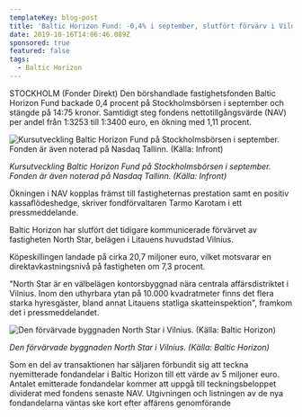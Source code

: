 ```yaml
---
templateKey: blog-post
title: 'Baltic Horizon Fund: -0,4% i september, slutfört förvärv i Vilnius'
date: 2019-10-16T14:06:46.089Z
sponsored: true
featured: false
tags:
  - Baltic Horizon
---
```

STOCKHOLM (Fonder Direkt) Den börshandlade fastighetsfonden Baltic Horizon Fund backade 0,4 procent på Stockholmsbörsen i september och stängde på 14:75 kronor. Samtidigt steg fondens nettotillgångsvärde (NAV) per andel från 1:3253 till 1:3400 euro, en ökning med 1,11 procent.

![Kursutveckling Baltic Horizon Fund på Stockholmsbörsen i september. Fonden är även noterad på Nasdaq Tallinn. (Källa: Infront)](/img/baltic1.png "Kursutveckling Baltic Horizon Fund på Stockholmsbörsen i september. Fonden är även noterad på Nasdaq Tallinn. (Källa: Infront)")

_Kursutveckling Baltic Horizon Fund på Stockholmsbörsen i september. Fonden är även noterad på Nasdaq Tallinn. (Källa: Infront)_

Ökningen i NAV kopplas främst till fastigheternas prestation samt en positiv kassaflödeshedge, skriver fondförvaltaren Tarmo Karotam i ett pressmeddelande.



Baltic Horizon har slutfört det tidigare kommunicerade förvärvet av fastigheten North Star, belägen i Litauens huvudstad Vilnius.



Köpeskillingen landade på cirka 20,7 miljoner euro, vilket motsvarar en direktavkastningsnivå på fastigheten om 7,3 procent.



"North Star är en välbelägen kontorsbyggnad nära centrala affärsdistriktet i Vilnius. Inom den uthyrbara ytan på 10.000 kvadratmeter finns det flera starka hyresgäster, bland annat Litauens statliga skatteinspektion", framkom det i pressmeddelandet.

![Den förvärvade byggnaden North Star i Vilnius. (Källa: Baltic Horizon)](/img/baltic.jpg "Den förvärvade byggnaden North Star i Vilnius. (Källa: Baltic Horizon)")

_Den förvärvade byggnaden North Star i Vilnius. (Källa: Baltic Horizon)_

Som en del av transaktionen har säljaren förbundit sig att teckna nyemitterade fondandelar i Baltic Horizon till ett värde av 5 miljoner euro. Antalet emitterade fondandelar kommer att uppgå till teckningsbeloppet dividerat med fondens senaste NAV. Utgivningen och listningen av de nya fondandelarna väntas ske kort efter affärens genomförande
